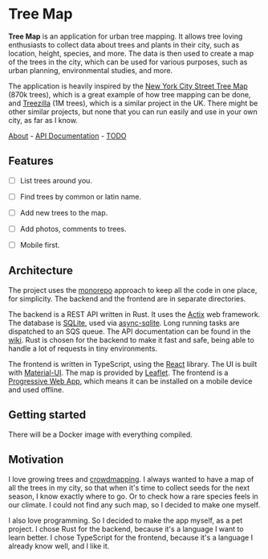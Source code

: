 # Tree Map

**Tree Map** is an application for urban tree mapping.  It allows tree loving enthusiasts to collect data about trees and plants in their city, such as location, height, species, and more.  The data is then used to create a map of the trees in the city, which can be used for various purposes, such as urban planning, environmental studies, and more.

The application is heavily inspired by the [New York City Street Tree Map](https://tree-map.nycgovparks.org/) (870k trees), which is a great example of how tree mapping can be done, and [Treezilla](https://www.treezilla.org/) (1M trees), which is a similar project in the UK.  There might be other similar projects, but none that you can run easily and use in your own city, as far as I know.

[About](https://github.com/umonkey/treemap/wiki/Home) - [API Documentation](https://github.com/umonkey/treemap/wiki/API) - [TODO](https://github.com/umonkey/treemap/wiki/TODO)


## Features

- [ ] List trees around you.
- [ ] Find trees by common or latin name.
- [ ] Add new trees to the map.
- [ ] Add photos, comments to trees.
- [ ] Mobile first.


## Architecture

The project uses the [monorepo](https://en.wikipedia.org/wiki/Monorepo) approach to keep all the code in one place, for simplicity.  The backend and the frontend are in separate directories.

The backend is a REST API written in Rust.  It uses the [Actix](https://actix.rs/) web framework.  The database is [SQLite](https://www.sqlite.org/), used via [async-sqlite](https://docs.rs/async-sqlite/latest/async_sqlite/).  Long running tasks are dispatched to an SQS queue.  The API documentation can be found in the [wiki](https://github.com/umonkey/treemap/wiki/API).  Rust is chosen for the backend to make it fast and safe, being able to handle a lot of requests in tiny environments.

The frontend is written in TypeScript, using the [React](https://reactjs.org/) library.  The UI is built with [Material-UI](https://material-ui.com/).  The map is provided by [Leaflet](https://leafletjs.com/).  The frontend is a [Progressive Web App](https://web.dev/progressive-web-apps/), which means it can be installed on a mobile device and used offline.


## Getting started

There will be a Docker image with everything compiled.


## Motivation

I love growing trees and [crowdmapping](https://en.wikipedia.org/wiki/Crowdmapping).  I always wanted to have a map of all the trees in my city, so that when it's time to collect seeds for the next season, I know exactly where to go.  Or to check how a rare species feels in our climate.  I could not find any such map, so I decided to make one myself.

I also love programming.  So I decided to make the app myself, as a pet project.  I chose Rust for the backend, because it's a language I want to learn better.  I chose TypeScript for the frontend, because it's a language I already know well, and I like it.
